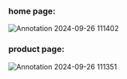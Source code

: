 ### home page:
  ![Annotation 2024-09-26 111402](https://github.com/user-attachments/assets/9f4c8b51-0a78-4e92-82f1-e4b79d464603)
### product page:
  ![Annotation 2024-09-26 111351](https://github.com/user-attachments/assets/cde143c8-eda7-4a74-a5f2-d9765763f16b)

